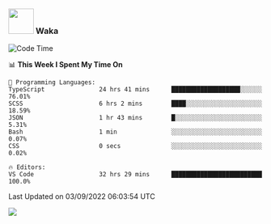 ### <img src="https://media.giphy.com/media/VgCDAzcKvsR6OM0uWg/giphy.gif" width="50"> Waka

  <!--START_SECTION:waka-->
![Code Time](http://img.shields.io/badge/Code%20Time-823%20hrs%208%20mins-blue)

📊 **This Week I Spent My Time On** 

```text
💬 Programming Languages: 
TypeScript               24 hrs 41 mins      ███████████████████░░░░░░   76.01% 
SCSS                     6 hrs 2 mins        ████░░░░░░░░░░░░░░░░░░░░░   18.59% 
JSON                     1 hr 43 mins        █░░░░░░░░░░░░░░░░░░░░░░░░   5.31% 
Bash                     1 min               ░░░░░░░░░░░░░░░░░░░░░░░░░   0.07% 
CSS                      0 secs              ░░░░░░░░░░░░░░░░░░░░░░░░░   0.02%

🔥 Editors: 
VS Code                  32 hrs 29 mins      █████████████████████████   100.0%

```


 Last Updated on 03/09/2022 06:03:54 UTC
<!--END_SECTION:waka-->

<img src="https://github-readme-stats-gilt-tau.vercel.app/api/top-langs/?username=pinto-hub&layout=compact&theme=dracula" />

